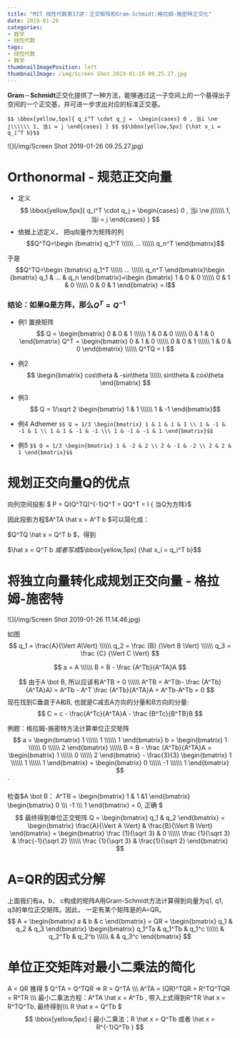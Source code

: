```yaml
---
title: "MIT 线性代数第17讲：正交矩阵和Gram-Schmidt:格拉姆-施密特正交化"
date: 2019-01-26
categories:
- 数学
- 线性代数
tags:
- 线性代数
- 数学
thumbnailImagePosition: left
thumbnailImage: /img/Screen Shot 2019-01-26 09.25.27.jpg
---
```


**Gram**－**Schmidt**正交化提供了一种方法，能够通过这一子空间上的一个基得出子空间的一个正交基，并可进一步求出对应的标准正交基。

`$$
\bbox[yellow,5px]{
  q_i^T \cdot q_j = 
  	\begin{cases}
        0 , 当i \ne j\\\\\\
        1, 当i = j
  	\end{cases}
  }
$$
$$\bbox[yellow,5px] {\hat x_i = q_i^T b}$$`

<!--more-->

![](/img/Screen Shot 2019-01-26 09.25.27.jpg)

# Orthonormal - 规范正交向量

- 定义
$$
  \bbox[yellow,5px]{
  q_i^T \cdot q_j = 
  	\begin{cases}
        0 , 当i \ne j\\\\\\
        1, 当i = j
  	\end{cases}
  }
$$
- 依据上述定义， 把q向量作为矩阵的列$$Q^TQ=\begin {bmatrix} q_1^T \\\\\\ ... \\\\\\ q_n^T \end{bmatrix}$$

于是$$Q^TQ=\begin {bmatrix} q_1^T \\\\\\ ... \\\\\\ q_n^T \end{bmatrix}\begin {bmatrix} q_1 & ... & q_n \end{bmatrix}=\begin {bmatrix} 1 & 0 & 0 \\\\\\ 0 & 1 & 0 \\\\\\ 0 & 0 & 1 \end{bmatrix} = I$$
### 结论：如果Q是方阵，那么$Q^T=Q^{-1}$
  - 例1 置换矩阵 
$$ Q = \begin{bmatrix} 0 & 0 & 1 \\\\\\ 1 & 0 & 0 \\\\\\ 0 & 1 & 0  \end{bmatrix}
Q^T = \begin{bmatrix} 0 & 1 & 0 \\\\\\ 0 & 0 & 1 \\\\\\ 1 & 0 & 0  \end{bmatrix} \\\\\\
Q^TQ = I
$$
  - 例2 
$$
\begin{bmatrix} 
cos\theta & -sin\theta \\\\\\
sin\theta & cos\theta
\end{bmatrix}
$$
- 例3 $$ Q = 1/\sqrt 2 \begin{bmatrix} 1 & 1 \\\\\\ 1 & -1 \end{bmatrix}$$

- 例4 Adhemer `$$ Q = 1/3 \begin{bmatrix} 1 & 1 & 1 & 1 \\ 1 & -1 & -1 & 1 \\ 1 & 1 & -1 & -1 \\\ 1 & -1 & -1 & 1 \end{bmatrix}$$`


- 例5 `$$ Q = 1/3 \begin{bmatrix} 1 & -2 & 2 \\ 2 & -1 & -2 \\ 2 & 2 & 1 \end{bmatrix}$$`

# 规划正交向量Q的优点
向列空间投影 $ P = Q(Q^TQ)^{-1}Q^T = QQ^T = I \{ 当Q为方阵\}$

因此投影方程$A^TA \hat x = A^T b $可以简化成：

$Q^TQ \hat x = Q^T b $，得到

$\hat x = Q^T b $或者写成$$\bbox[yellow,5px] {\hat x_i = q_i^T b}$$


# 将独立向量转化成规划正交向量 - 格拉姆-施密特

![](/img/Screen Shot 2019-01-26 11.14.46.jpg)

如图
$$
q_1 = \frac{A}{\Vert A\Vert} \\\\\\
 q_2 = \frac {B} {\Vert B \Vert} \\\\\\
 q_3 = \frac {C} {\Vert C \Vert}
$$

$$
a = A \\\\\\
B = B - \frac {A^Tb}{A^TA}A
$$

$$
由于A \bot B, 所以应该有A^TB = 0 \\\\\\
A^TB = A^T(b- \frac {A^Tb}{A^TA}A) = A^Tb - A^T \frac {A^Tb}{A^TA}A = A^Tb-A^Tb = 0
$$
现在找到C垂直于A和B, 也就是C减去A方向的分量和B方向的分量:
$$
C = c - \frac{A^Tc}{A^TA}A - \frac {B^Tc}{B^TB}B
$$

例题：格拉姆-施密特方法计算单位正交矩阵
$$
a = \begin{bmatrix} 
1 \\\\\\
1 \\\\\\
1
\end{bmatrix}
b = \begin{bmatrix} 
1 \\\\\\
0 \\\\\\
2
\end{bmatrix} \\\\\\
B = B - \frac {A^Tb}{A^TA}A = 
\begin{bmatrix}
1 \\\\\\
0 \\\\\\
2
\end{bmatrix} - \frac{3}{3}
\begin{bmatrix}
1 \\\\\\
1 \\\\\\
1
\end{bmatrix} = 
\begin{bmatrix}
0 \\\\\\
-1 \\\\\\
1
\end{bmatrix}
$$`

检查$A \bot B： 
A^TB = 
\begin{bmatrix}
1 & 1 &1
\end{bmatrix}
\begin{bmatrix}
0 \\\\\\
-1 \\\\\\
1
\end{bmatrix} = 0, 正确
$
$$
最终得到单位正交矩阵 Q = 
\begin{bmatrix}
q_1 & q_2
\end{bmatrix} = 
\begin{bmatrix}
\frac{A}{\Vert A \Vert} & \frac{B}{\Vert B \Vert}
\end{bmatrix} =
\begin{bmatrix}
\frac {1}{\sqrt 3} & 0 \\\\\\
\frac {1}{\sqrt 3} & \frac{-1}{\sqrt 2} \\\\\\
\frac {1}{\sqrt 3} & \frac{1}{\sqrt 2} 
\end{bmatrix} 
$$
# A=QR的因式分解

上面我们有a，b， c构成的矩阵A用Gram-Schmidt方法计算得到向量为q1, q1, q3的单位正交矩阵。因此， 一定有某个矩阵是的A=QR。
$$
A = 
\begin{bmatrix}
a & b & c
\end{bmatrix} = QR = 
\begin{bmatrix}
q_1 & q_2 & q_3
\end{bmatrix}
\begin{bmatrix}
q_1^Ta & q_1^Tb & q_1^c \\\\\\
       & q_2^Tb & q_2^b \\\\\\
       &		& q_3^c 
\end{bmatrix} 
$$
# 单位正交矩阵对最小二乘法的简化
A = QR 推得
$
Q^TA = Q^TQR => R = Q^TA  \\\\\\
A^TA = (QR)^TQR = R^TQ^TQR = R^TR \\\\\\
最小二乘法方程：A^TA \hat x = A^Tb , 带入上式得到R^TR \hat x = R^TQ^Tb, 最终得到\\\\\\
R \hat x = Q^Tb
$
$$
 \bbox[yellow,5px]
 {
     最小二乘法：R \hat x = Q^Tb 或者 \hat x = R^{-1}Q^Tb
 }
$$
